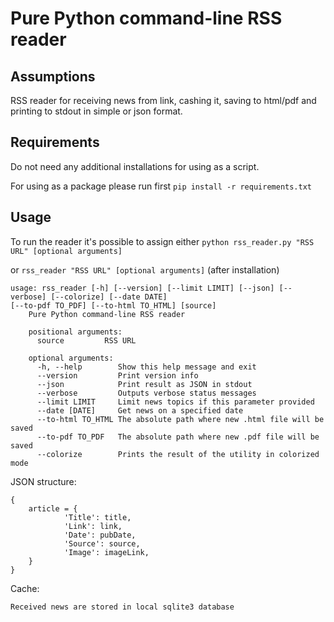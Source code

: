 # Pure Python command-line RSS reader

## Assumptions
RSS reader for receiving news from link, cashing it, saving to html/pdf and printing to stdout in simple or json format.

## Requirements

Do not need any additional installations for using as a script.

For using as a package please run first `pip install -r requirements.txt`

## Usage

To run the reader it's possible to assign either
`python rss_reader.py "RSS URL" [optional arguments]`

or  `rss_reader "RSS URL" [optional arguments]` (after installation)

```
usage: rss_reader [-h] [--version] [--limit LIMIT] [--json] [--verbose] [--colorize] [--date DATE] 
[--to-pdf TO_PDF] [--to-html TO_HTML] [source]
    Pure Python command-line RSS reader

    positional arguments:
      source         RSS URL

    optional arguments:
      -h, --help        Show this help message and exit
      --version         Print version info
      --json            Print result as JSON in stdout
      --verbose         Outputs verbose status messages
      --limit LIMIT     Limit news topics if this parameter provided
      --date [DATE]     Get news on a specified date
      --to-html TO_HTML The absolute path where new .html file will be saved
      --to-pdf TO_PDF   The absolute path where new .pdf file will be saved
      --colorize        Prints the result of the utility in colorized mode
```

JSON structure:

    {
        article = {
                'Title': title,
                'Link': link,
                'Date': pubDate,
                'Source': source,
                'Image': imageLink,
        }
    }

Cache:

    Received news are stored in local sqlite3 database